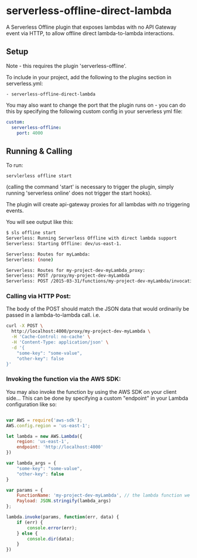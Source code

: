 # serverless-offline-direct-lambda
A Serverless Offline plugin that exposes lambdas with no API Gateway event via HTTP, to allow offline direct lambda-to-lambda interactions.

## Setup
Note - this requires the plugin 'serverless-offline'.

To include in your project, add the following to the plugins section in serverless.yml:

```
- serverless-offline-direct-lambda
```

You may also want to change the port that the plugin runs on - you can do this by specifying the following custom config in your serverless yml file:

```yml
custom:
  serverless-offline:
    port: 4000
```

## Running & Calling

To run:

```
servlerless offline start
```

(calling the command 'start' is necessary to trigger the plugin, simply running 'serverless online' does not trigger the start hooks).

The plugin will create api-gateway proxies for all lambdas with *no* triggering events.

You will see output like this:

```bash
$ sls offline start
Serverless: Running Serverless Offline with direct lambda support
Serverless: Starting Offline: dev/us-east-1.

Serverless: Routes for myLambda:
Serverless: (none)

Serverless: Routes for my-project-dev-myLambda_proxy:
Serverless: POST /proxy/my-project-dev-myLambda
Serverless: POST /2015-03-31/functions/my-project-dev-myLambda/invocations
```

### Calling via HTTP Post:

The body of the POST should match the JSON data that would ordinarily be passed in a lambda-to-lambda call. i.e.

```bash
curl -X POST \
  http://localhost:4000/proxy/my-project-dev-myLambda \
  -H 'Cache-Control: no-cache' \
  -H 'Content-Type: application/json' \
  -d '{
    "some-key": "some-value",
    "other-key": false
}'
```

### Invoking the function via the AWS SDK:

You may also invoke the function by using the AWS SDK on your client side...
This can be done by specifying a custom "endpoint" in your Lambda configuration like so:

```javascript

var AWS = require('aws-sdk');
AWS.config.region = 'us-east-1';

let lambda = new AWS.Lambda({
    region: 'us-east-1',
    endpoint: 'http://localhost:4000'
})

var lambda_args = {
    "some-key": "some-value",
    "other-key": false
}

var params = {
    FunctionName: 'my-project-dev-myLambda', // the lambda function we are going to invoke
    Payload: JSON.stringify(lambda_args)
};

lambda.invoke(params, function(err, data) {
    if (err) {
        console.error(err);
    } else {
        console.dir(data);
    }
})

```
